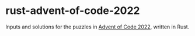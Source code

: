 # rust-advent-of-code-2022
Inputs and solutions for the puzzles in [Advent of Code 2022](https://adventofcode.com/), written in Rust.
